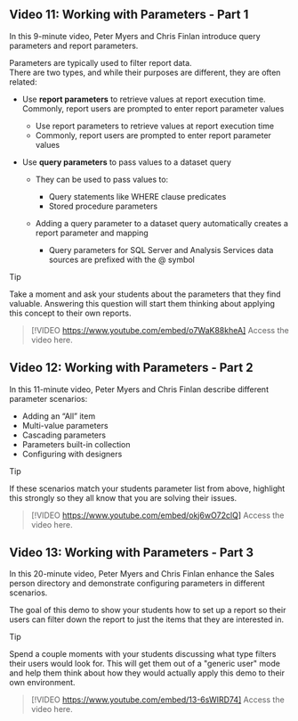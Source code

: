 ## Video 11: Working with Parameters - Part 1	

In this 9-minute video, Peter Myers and Chris Finlan introduce query parameters and report parameters. 

Parameters are typically used to filter report data.  
There are two types, and while their purposes are different, they are often related:
- Use **report parameters** to retrieve values at report execution time. Commonly, report users are prompted to enter report parameter values
    - Use report parameters to retrieve values at report execution time
    - Commonly, report users are prompted to enter report parameter values

- Use **query parameters** to pass values to a dataset query
    - They can be used to pass values to:
        - Query statements like WHERE clause predicates
        - Stored procedure parameters

    - Adding a query parameter to a dataset query automatically creates a report parameter and mapping
        - Query parameters for SQL Server and Analysis Services data sources are prefixed with the @ symbol


> [!TIP]
>  Take a moment and ask your students about the parameters that they find valuable.  Answering this question will start them thinking about applying this concept to their own reports.

> [!VIDEO https://www.youtube.com/embed/o7WaK88kheA]
> Access the video here.


## Video 12: Working with Parameters - Part 2	

In this 11-minute video, Peter Myers and Chris Finlan describe different parameter scenarios:  
- Adding an “All” item
- Multi-value parameters
- Cascading parameters
- Parameters built-in collection
- Configuring with designers

> [!TIP]
>  If these scenarios match your students parameter list from above, highlight this strongly so they all know that you are solving their issues. 


> [!VIDEO https://www.youtube.com/embed/okj6wO72clQ]
> Access the video here.


## Video 13: Working with Parameters - Part 3	

In this 20-minute video, Peter Myers and Chris Finlan enhance the Sales person directory and demonstrate configuring parameters in different scenarios.


The goal of this demo to show your students how to set up a report so their users can filter down the report to just the items that they are interested in. 

> [!Tip]
> Spend a couple moments with your students discussing what type filters their users would look for. This will get them out of a "generic user" mode and help them think about how they would actually apply this demo to their own environment.

> [!VIDEO https://www.youtube.com/embed/13-6sWIRD74]
> Access the video here.